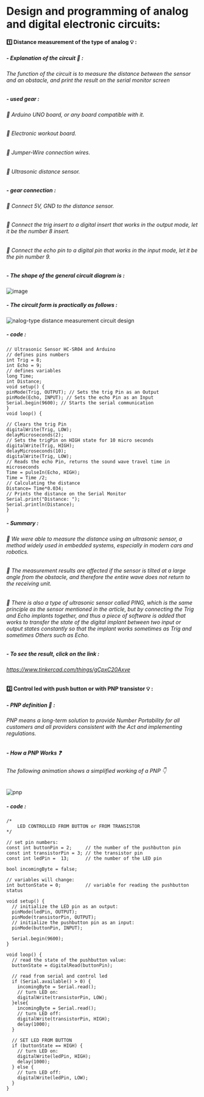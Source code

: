 # Design and programming of analog and digital electronic circuits:

#### :one: Distance measurement of the type of analog :bulb: :
##### - *Explanation of the circuit* :mag_right: :
###### The function of the circuit is to measure the distance between the sensor and an obstacle, and print the result on the serial monitor screen
##### - *used gear* :
###### :small_orange_diamond: Arduino UNO board, or any board compatible with it.
###### :small_orange_diamond: Electronic workout board.
###### :small_orange_diamond: Jumper-Wire connection wires.
###### :small_orange_diamond: Ultrasonic distance sensor.

##### - *gear connection* :
###### :small_orange_diamond: Connect 5V, GND to the distance sensor.
###### :small_orange_diamond: Connect the trig insert to a digital insert that works in the output mode, let it be the number 8 insert.
###### :small_orange_diamond: Connect the echo pin to a digital pin that works in the input mode, let it be the pin number 9.

##### - *The shape of the general circuit diagram is* :
![image](https://user-images.githubusercontent.com/107880209/182977989-2574d8e5-8673-4572-b036-fe47a1240853.png)
##### - *The circuit form is practically as follows* :
![nalog-type distance measurement circuit design](https://user-images.githubusercontent.com/107880209/182978114-fc4a0c52-e1c4-4b0e-a9b6-ccb5b5ee4afe.png)

##### - *code* :
```
// Ultrasonic Sensor HC-SR04 and Arduino
// defines pins numbers
int Trig = 8;
int Echo = 9;
// defines variables
long Time;
int Distance;
void setup() {
pinMode(Trig, OUTPUT); // Sets the trig Pin as an Output
pinMode(Echo, INPUT); // Sets the echo Pin as an Input
Serial.begin(9600); // Starts the serial communication
}
void loop() {
  
// Clears the trig Pin
digitalWrite(Trig, LOW);
delayMicroseconds(2);
// Sets the trigPin on HIGH state for 10 micro seconds
digitalWrite(Trig, HIGH);
delayMicroseconds(10);
digitalWrite(Trig, LOW);
// Reads the echo Pin, returns the sound wave travel time in microseconds
Time = pulseIn(Echo, HIGH);
Time = Time /2;
// Calculating the distance
Distance= Time*0.034;
// Prints the distance on the Serial Monitor
Serial.print("Distance: ");
Serial.println(Distance);
}
```
##### - *Summary* :
###### :small_orange_diamond: We were able to measure the distance using an ultrasonic sensor, a method widely used in embedded systems, especially in modern cars and robotics.
###### :small_orange_diamond: The measurement results are affected if the sensor is tilted at a large angle from the obstacle, and therefore the entire wave does not return to the receiving unit.
###### :small_orange_diamond: There is also a type of ultrasonic sensor called PING, which is the same principle as the sensor mentioned in the article, but by connecting the Trig and Echo implants together, and thus a piece of software is added that works to transfer the state of the digital implant between two input or output states constantly so that the implant works sometimes as Trig and sometimes Others such as Echo.

##### - *To see the result, click on the link* :
###### https://www.tinkercad.com/things/gCpxC20Axve



#### :two: Control led with push button or with PNP transistor :bulb: :
##### - *PNP definition* :mag_right: :
###### PNP means a long-term solution to provide Number Portability for all customers and all providers consistent with the Act and implementing regulations.
##### - *How a PNP Works* :question:
###### The following animation shows a simplified working of a PNP :point_down: 
![pnp](https://user-images.githubusercontent.com/107880209/183117871-2368b611-d5e0-4427-9b36-31869d23cf51.png)
##### - *code* :
```
/*
	LED CONTROLLED FROM BUTTON or FROM TRANSISTOR
*/

// set pin numbers:
const int buttonPin = 2;     // the number of the pushbutton pin
const int transistorPin = 3; // the transistor pin
const int ledPin =  13;      // the number of the LED pin

bool incomingByte = false;
 
// variables will change:
int buttonState = 0;         // variable for reading the pushbutton status
 
void setup() {
  // initialize the LED pin as an output:
  pinMode(ledPin, OUTPUT);
  pinMode(transistorPin, OUTPUT);
  // initialize the pushbutton pin as an input:
  pinMode(buttonPin, INPUT);
  
  Serial.begin(9600);
}
 
void loop() {
  // read the state of the pushbutton value:
  buttonState = digitalRead(buttonPin);
 
  // read from serial and control led
  if (Serial.available() > 0) {
    incomingByte = Serial.read();
    // turn LED on:
    digitalWrite(transistorPin, LOW);
  }else{
    incomingByte = Serial.read();
    // turn LED off:
  	digitalWrite(transistorPin, HIGH);
    delay(1000);
  }
  
  // SET LED FROM BUTTON
  if (buttonState == HIGH) {
    // turn LED on:
    digitalWrite(ledPin, HIGH);
    delay(1000);
  } else {
    // turn LED off:
    digitalWrite(ledPin, LOW);
  }
}

```
